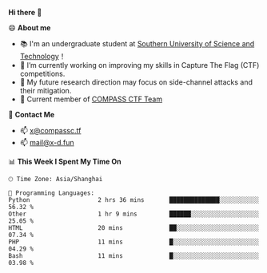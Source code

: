 **Hi there** 👋


😄 **About me**

- 📚 I'm an undergraduate student at [Southern University of Science and Technology](https://www.sustech.edu.cn)！
- 🌱 I’m currently working on improving my skills in Capture The Flag (CTF) competitions.
- 🔭 My future research direction may focus on side-channel attacks and their mitigation.
- 🚩 Current member of [COMPASS CTF Team](https://blog.compassc.tf/) 

👋 **Contact Me**

- 📫 [x@compassc.tf](mailto:x@compassc.tf)
- 📫 [mail@x-d.fun](mailto:mail@x-d.fun)


<!--START_SECTION:waka-->
📊 **This Week I Spent My Time On** 

```text
🕑︎ Time Zone: Asia/Shanghai

💬 Programming Languages: 
Python                   2 hrs 36 mins       ██████████████░░░░░░░░░░░   56.32 % 
Other                    1 hr 9 mins         ██████░░░░░░░░░░░░░░░░░░░   25.05 % 
HTML                     20 mins             ██░░░░░░░░░░░░░░░░░░░░░░░   07.34 % 
PHP                      11 mins             █░░░░░░░░░░░░░░░░░░░░░░░░   04.29 % 
Bash                     11 mins             █░░░░░░░░░░░░░░░░░░░░░░░░   03.98 % 
```


<!--END_SECTION:waka-->
